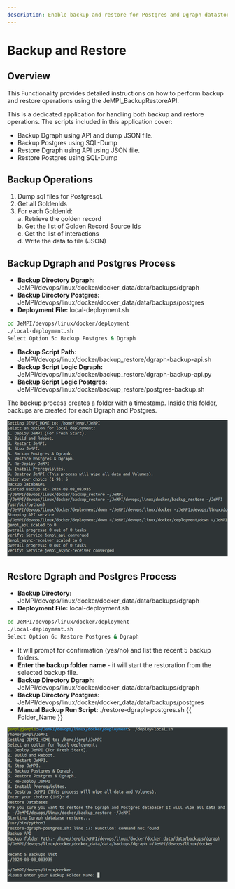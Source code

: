 ```yaml
---
description: Enable backup and restore for Postgres and Dgraph datastore's
---
```


# Backup and Restore

## Overview
This Functionality provides detailed instructions on how to perform backup and restore operations using the JeMPI_BackupRestoreAPI. 

This is a dedicated application for handling both backup and restore operations. The scripts included in this application cover:
- Backup Dgraph using API and dump JSON file.
- Backup Postgres using SQL-Dump
- Restore Dgraph using API using JSON file.
- Restore Postgres using SQL-Dump 

## Backup Operations
1. Dump sql files for Postgresql.
2. Get all GoldenIds
3. For each GoldenId: \
a. Retrieve the golden record \
b. Get the list of Golden Record Source Ids \
c. Get the list of interactions \
d. Write the data to file (JSON)

## Backup Dgraph and Postgres Process
- **Backup Directory Dgraph:** \
JeMPI/devops/linux/docker/docker_data/data/backups/dgraph
- **Backup Directory Postgres:** \
JeMPI/devops/linux/docker/docker_data/data/backups/postgres
- **Deployment File:** local-deployment.sh
```bash
cd JeMPI/devops/linux/docker/deployment
./local-deployment.sh
Select Option 5: Backup Postgres & Dgraph
```
- **Backup Script Path:** \
JeMPI/devops/linux/docker/backup_restore/dgraph-backup-api.sh
- **Backup Script Logic Dgraph:** \
JeMPI/devops/linux/docker/backup_restore/dgraph-backup-api.py
- **Backup Script Logic Postgres:** \
JeMPI/devops/linux/docker/backup_restore/postgres-backup.sh

The backup process creates a folder with a timestamp. Inside this folder, backups are created for each Dgraph and Postgres.

![Backup Postgres and Dgraph](.gitbook/assets/14)

## Restore Dgraph and Postgres Process

- **Backup Directory:** JeMPI/devops/linux/docker/docker_data/data/backups/dgraph
- **Deployment File:** local-deployment.sh

```bash
cd JeMPI/devops/linux/docker/deployment
./local-deployment.sh
Select Option 6: Restore Postgres & Dgraph
```

- It will prompt for confirmation (yes/no) and list the recent 5 backup folders.
- **Enter the backup folder name** - it will start the restoration from the selected backup file.
- **Backup Directory Dgraph:** JeMPI/devops/linux/docker/docker_data/data/backups/dgraph
- **Backup Directory Postgres:** JeMPI/devops/linux/docker/docker_data/data/backups/postgres
- **Manual Backup Run Script:** ./restore-dgraph-postgres.sh {{ Folder_Name }}

![Restore Postgres and Dgraph](.gitbook/assets/15)